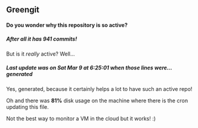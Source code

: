 ## Greengit

#### Do you wonder why this repository is so active?

##### After all it has 941 commits!

But is it *really* active? Well...

##### Last update was on Sat Mar 9 at 6:25:01 when those lines were... generated

Yes, generated, because it certainly helps a lot to have such an active repo!

Oh and there was **81%** disk usage on the machine
where there is the cron updating this file.

Not the best way to monitor a VM in the cloud but it works! :)
